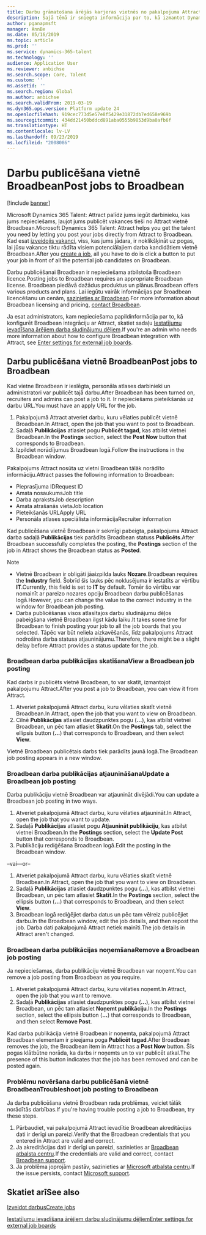 ```yaml
---
title: Darbu grāmatošana ārējās karjeras vietnēs no pakalpojuma Attract
description: Šajā tēmā ir sniegta informācija par to, kā izmantot Dynamics 365 Talent - Attract, lai publicētu darbus ārējās personāla atlases vietnēs
author: pganapmsft
manager: AnnBe
ms.date: 05/16/2019
ms.topic: article
ms.prod: ''
ms.service: dynamics-365-talent
ms.technology: ''
audience: Application User
ms.reviewer: anbichse
ms.search.scope: Core, Talent
ms.custom: ''
ms.assetid: ''
ms.search.region: Global
ms.author: anbichse
ms.search.validFrom: 2019-03-19
ms.dyn365.ops.version: Platform update 24
ms.openlocfilehash: 919cec773d5e57e8f5429e31872db7ed658e969b
ms.sourcegitcommit: 434dd21450bddcd891aba0555b9853d9ba0afb6f
ms.translationtype: HT
ms.contentlocale: lv-LV
ms.lasthandoff: 09/23/2019
ms.locfileid: "2008086"
---
```

# <a name="post-jobs-to-broadbean"></a><span data-ttu-id="ad18e-103">Darbu publicēšana vietnē Broadbean</span><span class="sxs-lookup"><span data-stu-id="ad18e-103">Post jobs to Broadbean</span></span>

[!include [banner](../includes/banner.md)]

<span data-ttu-id="ad18e-104">Microsoft Dynamics 365 Talent: Attract palīdz jums iegūt darbinieku, kas jums nepieciešams, ļaujot jums publicēt vakances tieši no Attract vietnē Broadbean.</span><span class="sxs-lookup"><span data-stu-id="ad18e-104">Microsoft Dynamics 365 Talent: Attract helps you get the talent you need by letting you post your jobs directly from Attract to Broadbean.</span></span> <span data-ttu-id="ad18e-105">Kad esat [izveidojis vakanci](./creating-jobs-attract.md), viss, kas jums jādara, ir noklikšķināt uz pogas, lai jūsu vakance tiktu rādīta visiem potenciālajiem darba kandidātiem vietnē Broadbean.</span><span class="sxs-lookup"><span data-stu-id="ad18e-105">After you [create a job](./creating-jobs-attract.md), all you have to do is click a button to put your job in front of all the potential job candidates on Broadbean.</span></span>

<span data-ttu-id="ad18e-106">Darbu publicēšanai Broadbean ir nepieciešama atbilstoša Broadbean licence.</span><span class="sxs-lookup"><span data-stu-id="ad18e-106">Posting jobs to Broadbean requires an appropriate Broadbean license.</span></span> <span data-ttu-id="ad18e-107">Broadbean piedāvā dažādus produktus un plānus.</span><span class="sxs-lookup"><span data-stu-id="ad18e-107">Broadbean offers various products and plans.</span></span> <span data-ttu-id="ad18e-108">Lai iegūtu vairāk informācijas par Broadbean licencēšanu un cenām, [sazinieties ar Broadbean](https://www.broadbean.com/contact-us/).</span><span class="sxs-lookup"><span data-stu-id="ad18e-108">For more information about Broadbean licensing and pricing, [contact Broadbean](https://www.broadbean.com/contact-us/).</span></span>

<span data-ttu-id="ad18e-109">Ja esat administrators, kam nepieciešama papildinformācija par to, kā konfigurēt Broadbean integrāciju ar Attract, skatiet sadaļu [Iestatījumu ievadīšana ārējiem darba sludinājumu dēļiem](./attract-admin-job-board-settings.md).</span><span class="sxs-lookup"><span data-stu-id="ad18e-109">If you're an admin who needs more information about how to configure Broadbean integration with Attract, see [Enter settings for external job boards](./attract-admin-job-board-settings.md).</span></span>

## <a name="post-jobs-to-broadbean"></a><span data-ttu-id="ad18e-110">Darbu publicēšana vietnē Broadbean</span><span class="sxs-lookup"><span data-stu-id="ad18e-110">Post jobs to Broadbean</span></span>

<span data-ttu-id="ad18e-111">Kad vietne Broadbean ir ieslēgta, personāla atlases darbinieki un administratori var publicēt tajā darbu.</span><span class="sxs-lookup"><span data-stu-id="ad18e-111">After Broadbean has been turned on, recruiters and admins can post a job to it.</span></span> <span data-ttu-id="ad18e-112">Ir nepieciešams pieteikšanās uz darbu URL.</span><span class="sxs-lookup"><span data-stu-id="ad18e-112">You must have an apply URL for the job.</span></span>

1. <span data-ttu-id="ad18e-113">Pakalpojumā Attract atveriet darbu, kuru vēlaties publicēt vietnē Broadbean.</span><span class="sxs-lookup"><span data-stu-id="ad18e-113">In Attract, open the job that you want to post to Broadbean.</span></span>
2. <span data-ttu-id="ad18e-114">Sadaļā **Publikācijas** atlasiet pogu **Publicēt tagad**, kas atbilst vietnei Broadbean.</span><span class="sxs-lookup"><span data-stu-id="ad18e-114">In the **Postings** section, select the **Post Now** button that corresponds to Broadbean.</span></span>
3. <span data-ttu-id="ad18e-115">Izpildiet norādījumus Broadbean logā.</span><span class="sxs-lookup"><span data-stu-id="ad18e-115">Follow the instructions in the Broadbean window.</span></span>

<span data-ttu-id="ad18e-116">Pakalpojums Attract nosūta uz vietni Broadbean tālāk norādīto informāciju.</span><span class="sxs-lookup"><span data-stu-id="ad18e-116">Attract passes the following information to Broadbean:</span></span>

- <span data-ttu-id="ad18e-117">Pieprasījuma ID</span><span class="sxs-lookup"><span data-stu-id="ad18e-117">Request ID</span></span>
- <span data-ttu-id="ad18e-118">Amata nosaukums</span><span class="sxs-lookup"><span data-stu-id="ad18e-118">Job title</span></span>
- <span data-ttu-id="ad18e-119">Darba apraksts</span><span class="sxs-lookup"><span data-stu-id="ad18e-119">Job description</span></span>
- <span data-ttu-id="ad18e-120">Amata atrašanās vieta</span><span class="sxs-lookup"><span data-stu-id="ad18e-120">Job location</span></span>
- <span data-ttu-id="ad18e-121">Pieteikšanās URL</span><span class="sxs-lookup"><span data-stu-id="ad18e-121">Apply URL</span></span>
- <span data-ttu-id="ad18e-122">Personāla atlases speciālista informācija</span><span class="sxs-lookup"><span data-stu-id="ad18e-122">Recruiter information</span></span>

<span data-ttu-id="ad18e-123">Kad publicēšana vietnē Broadbean ir sekmīgi pabeigta, pakalpojuma Attract darba sadaļā **Publikācijas** tiek parādīts Broadbean statuss **Publicēts**.</span><span class="sxs-lookup"><span data-stu-id="ad18e-123">After Broadbean successfully completes the posting, the **Postings** section of the job in Attract shows the Broadbean status as **Posted**.</span></span>

> [!NOTE]
> - <span data-ttu-id="ad18e-124">Vietnē Broadbean ir obligāti jāaizpilda lauks **Nozare**.</span><span class="sxs-lookup"><span data-stu-id="ad18e-124">Broadbean requires the **Industry** field.</span></span> <span data-ttu-id="ad18e-125">Šobrīd šis lauks pēc noklusējuma ir iestatīts ar vērtību **IT**.</span><span class="sxs-lookup"><span data-stu-id="ad18e-125">Currently, this field is set to **IT** by default.</span></span> <span data-ttu-id="ad18e-126">Tomēr šo vērtību var nomainīt ar pareizo nozares opciju Broadbean darbu publicēšanas logā.</span><span class="sxs-lookup"><span data-stu-id="ad18e-126">However, you can change the value to the correct industry in the window for Broadbean job posting.</span></span>
> - <span data-ttu-id="ad18e-127">Darba publicēšanas visos atlasītajos darbu sludinājumu dēļos pabeigšana vietnē Broadbean ilgst kādu laiku.</span><span class="sxs-lookup"><span data-stu-id="ad18e-127">It takes some time for Broadbean to finish posting your job to all the job boards that you selected.</span></span> <span data-ttu-id="ad18e-128">Tāpēc var būt neliela aizkavēšanās, līdz pakalpojums Attract nodrošina darba statusa atjauninājumu.</span><span class="sxs-lookup"><span data-stu-id="ad18e-128">Therefore, there might be a slight delay before Attract provides a status update for the job.</span></span>

### <a name="view-a-broadbean-job-posting"></a><span data-ttu-id="ad18e-129">Broadbean darba publikācijas skatīšana</span><span class="sxs-lookup"><span data-stu-id="ad18e-129">View a Broadbean job posting</span></span>

<span data-ttu-id="ad18e-130">Kad darbs ir publicēts vietnē Broadbean, to var skatīt, izmantojot pakalpojumu Attract.</span><span class="sxs-lookup"><span data-stu-id="ad18e-130">After you post a job to Broadbean, you can view it from Attract.</span></span>

1. <span data-ttu-id="ad18e-131">Atveriet pakalpojumā Attract darbu, kuru vēlaties skatīt vietnē Broadbean.</span><span class="sxs-lookup"><span data-stu-id="ad18e-131">In Attract, open the job that you want to view on Broadbean.</span></span>
2. <span data-ttu-id="ad18e-132">Cilnē **Publikācijas** atlasiet daudzpunktes pogu (**...**), kas atbilst vietnei Broadbean, un pēc tam atlasiet **Skatīt**.</span><span class="sxs-lookup"><span data-stu-id="ad18e-132">On the **Postings** tab, select the ellipsis button (**...**) that corresponds to Broadbean, and then select **View**.</span></span>

<span data-ttu-id="ad18e-133">Vietnē Broadbean publicētais darbs tiek parādīts jaunā logā.</span><span class="sxs-lookup"><span data-stu-id="ad18e-133">The Broadbean job posting appears in a new window.</span></span>

### <a name="update-a-broadbean-job-posting"></a><span data-ttu-id="ad18e-134">Broadbean darba publikācijas atjaunināšana</span><span class="sxs-lookup"><span data-stu-id="ad18e-134">Update a Broadbean job posting</span></span>

<span data-ttu-id="ad18e-135">Darba publikāciju vietnē Broadbean var atjaunināt divējādi.</span><span class="sxs-lookup"><span data-stu-id="ad18e-135">You can update a Broadbean job posting in two ways.</span></span>

1. <span data-ttu-id="ad18e-136">Atveriet pakalpojumā Attract darbu, kuru vēlaties atjaunināt.</span><span class="sxs-lookup"><span data-stu-id="ad18e-136">In Attract, open the job that you want to update.</span></span>
2. <span data-ttu-id="ad18e-137">Sadaļā **Publikācijas** atlasiet pogu **Atjaunināt publikāciju**, kas atbilst vietnei Broadbean.</span><span class="sxs-lookup"><span data-stu-id="ad18e-137">In the **Postings** section, select the **Update Post** button that corresponds to Broadbean.</span></span>
3. <span data-ttu-id="ad18e-138">Publikāciju rediģēšana Broadbean logā.</span><span class="sxs-lookup"><span data-stu-id="ad18e-138">Edit the posting in the Broadbean window.</span></span>

<span data-ttu-id="ad18e-139">–vai–</span><span class="sxs-lookup"><span data-stu-id="ad18e-139">–or–</span></span>

1. <span data-ttu-id="ad18e-140">Atveriet pakalpojumā Attract darbu, kuru vēlaties skatīt vietnē Broadbean.</span><span class="sxs-lookup"><span data-stu-id="ad18e-140">In Attract, open the job that you want to view on Broadbean.</span></span>
2. <span data-ttu-id="ad18e-141">Sadaļā **Publikācijas** atlasiet daudzpunktes pogu (**...**), kas atbilst vietnei Broadbean, un pēc tam atlasiet **Skatīt**.</span><span class="sxs-lookup"><span data-stu-id="ad18e-141">In the **Postings** section, select the ellipsis button (**...**) that corresponds to Broadbean, and then select **View**.</span></span>
3. <span data-ttu-id="ad18e-142">Broadbean logā rediģējiet darba datus un pēc tam vēlreiz publicējiet darbu.</span><span class="sxs-lookup"><span data-stu-id="ad18e-142">In the Broadbean window, edit the job details, and then repost the job.</span></span> <span data-ttu-id="ad18e-143">Darba dati pakalpojumā Attract netiek mainīti.</span><span class="sxs-lookup"><span data-stu-id="ad18e-143">The job details in Attract aren't changed.</span></span>

### <a name="remove-a-broadbean-job-posting"></a><span data-ttu-id="ad18e-144">Broadbean darba publikācijas noņemšana</span><span class="sxs-lookup"><span data-stu-id="ad18e-144">Remove a Broadbean job posting</span></span>

<span data-ttu-id="ad18e-145">Ja nepieciešamas, darba publikāciju vietnē Broadbean var noņemt.</span><span class="sxs-lookup"><span data-stu-id="ad18e-145">You can remove a job posting from Broadbean as you require.</span></span>

1. <span data-ttu-id="ad18e-146">Atveriet pakalpojumā Attract darbu, kuru vēlaties noņemt.</span><span class="sxs-lookup"><span data-stu-id="ad18e-146">In Attract, open the job that you want to remove.</span></span>
2. <span data-ttu-id="ad18e-147">Sadaļā **Publikācijas** atlasiet daudzpunktes pogu (**...**), kas atbilst vietnei Broadbean, un pēc tam atlasiet **Noņemt publikāciju**.</span><span class="sxs-lookup"><span data-stu-id="ad18e-147">In the **Postings** section, select the ellipsis button (**...**) that corresponds to Broadbean, and then select **Remove Post**.</span></span>

<span data-ttu-id="ad18e-148">Kad darba publikācija vietnē Broadbean ir noņemta, pakalpojumā Attract Broadbean elementam ir pieejama poga **Publicēt tagad**.</span><span class="sxs-lookup"><span data-stu-id="ad18e-148">After Broadbean removes the job, the Broadbean item in Attract has a **Post Now** button.</span></span> <span data-ttu-id="ad18e-149">Šīs pogas klātbūtne norāda, ka darbs ir noņemts un to var publicēt atkal.</span><span class="sxs-lookup"><span data-stu-id="ad18e-149">The presence of this button indicates that the job has been removed and can be posted again.</span></span>

### <a name="troubleshoot-job-posting-to-broadbean"></a><span data-ttu-id="ad18e-150">Problēmu novēršana darbu publicēšanā vietnē Broadbean</span><span class="sxs-lookup"><span data-stu-id="ad18e-150">Troubleshoot job posting to Broadbean</span></span>

<span data-ttu-id="ad18e-151">Ja darba publicēšana vietnē Broadbean rada problēmas, veiciet tālāk norādītās darbības.</span><span class="sxs-lookup"><span data-stu-id="ad18e-151">If you're having trouble posting a job to Broadbean, try these steps.</span></span>

1. <span data-ttu-id="ad18e-152">Pārbaudiet, vai pakalpojumā Attract ievadītie Broadbean akreditācijas dati ir derīgi un pareizi.</span><span class="sxs-lookup"><span data-stu-id="ad18e-152">Verify that the Broadbean credentials that you entered in Attract are valid and correct.</span></span>
2. <span data-ttu-id="ad18e-153">Ja akreditācijas dati ir derīgi un pareizi, sazinieties ar [Broadbean atbalsta centru](https://www.broadbean.com/resources/support/).</span><span class="sxs-lookup"><span data-stu-id="ad18e-153">If the credentials are valid and correct, contact [Broadbean support](https://www.broadbean.com/resources/support/).</span></span>
3. <span data-ttu-id="ad18e-154">Ja problēma joprojām pastāv, sazinieties ar [Microsoft atbalsta centru](./talent-support.md).</span><span class="sxs-lookup"><span data-stu-id="ad18e-154">If the issue persists, contact [Microsoft support](./talent-support.md).</span></span>

## <a name="see-also"></a><span data-ttu-id="ad18e-155">Skatiet arī</span><span class="sxs-lookup"><span data-stu-id="ad18e-155">See also</span></span>

[<span data-ttu-id="ad18e-156">Izveidot darbus</span><span class="sxs-lookup"><span data-stu-id="ad18e-156">Create jobs</span></span>](./creating-jobs-attract.md)

[<span data-ttu-id="ad18e-157">Iestatījumu ievadīšana ārējiem darbu sludinājumu dēļiem</span><span class="sxs-lookup"><span data-stu-id="ad18e-157">Enter settings for external job boards</span></span>](./attract-admin-job-board-settings.md)
